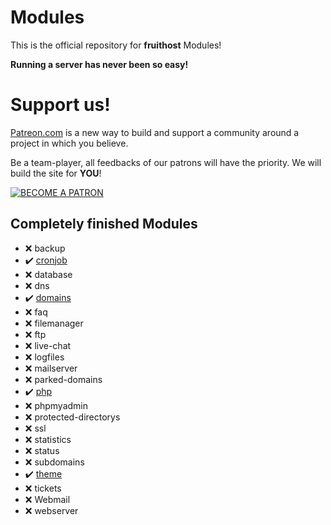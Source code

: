 # Modules
This is the official repository for **fruithost** Modules!

**Running a server has never been so easy!**

# Support us!
[Patreon.com](https://www.patreon.com/) is a new way to build and support a community around a project in which you believe.

Be a team-player, all feedbacks of our patrons will have the priority. We will build the site for **YOU**!

[![BECOME A PATRON](https://c5.patreon.com/external/logo/become_a_patron_button.png)](https://www.patreon.com/fruithost)

## Completely finished Modules
- ❌ backup
- ✔️ [cronjob](https://github.com/fruithost/Modules/tree/master/cronjob)
- ❌ database
- ❌ dns
- ✔️ [domains](https://github.com/fruithost/Modules/tree/master/domains)
- ❌ faq
- ❌ filemanager
- ❌ ftp
- ❌ live-chat
- ❌ logfiles
- ❌ mailserver
- ❌ parked-domains
- ✔️ [php](https://github.com/fruithost/Modules/tree/master/php)
- ❌ phpmyadmin
- ❌ protected-directorys
- ❌ ssl
- ❌ statistics
- ❌ status
- ❌ subdomains
- ✔️ [theme](https://github.com/fruithost/Modules/tree/master/theme)
- ❌ tickets
- ❌ Webmail
- ❌ webserver
